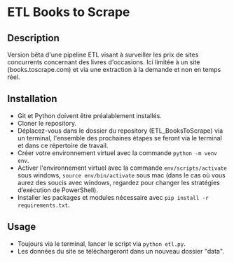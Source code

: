 # ETL Books to Scrape

## Description
Version bêta d'une pipeline ETL visant à surveiller les prix de sites concurrents concernant des livres d'occasions. Ici limitée à un site (books.toscrape.com) et via une extraction à la demande et non en temps réel. 

## Installation
- Git et Python doivent être préalablement installés.
- Cloner le repository.
- Déplacez-vous dans le dossier du repository (ETL_BooksToScrape) via un terminal, l'ensemble des prochaines étapes se feront via le terminal et dans ce répertoire de travail.
- Créer votre environnement virtuel avec la commande `python -m venv env`.
- Activer l'environnement virtuel avec la commande `env/scripts/activate` sous windows, `source env/bin/activate` sous mac (dans le cas où vous aurez des soucis avec windows, regardez pour changer les stratégies d’exécution de PowerShell).
- Installer les packages et modules nécessaire avec `pip install -r requirements.txt`.

## Usage
- Toujours via le terminal, lancer le script via `python etl.py`.
- Les données du site se téléchargeront dans un nouveau dossier "data".
